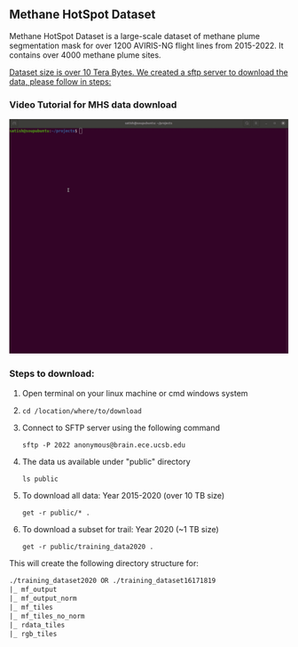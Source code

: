 ## Methane HotSpot Dataset
Methane HotSpot Dataset is a large-scale dataset of methane plume segmentation mask for over 1200 AVIRIS-NG flight lines from 2015-2022. It contains over 4000 methane plume sites. 

[Dataset size is over 10 Tera Bytes. We created a sftp server to download the data, please follow in steps:]()

### Video Tutorial for MHS data download
<img src="data_download_vid.gif" width="700">

### Steps to download:
1. Open terminal on your linux machine or cmd windows system
2.  ```
    cd /location/where/to/download
    ```
3. Connect to SFTP server using the following command
    ```
    sftp -P 2022 anonymous@brain.ece.ucsb.edu
    ```
4. The data us available under "public" directory
    ```
    ls public
    ```
5. To download all data: Year 2015-2020 (over 10 TB size)
    ```
    get -r public/* .
    ```
6. To download a subset for trail: Year 2020 (~1 TB size)
    ```
    get -r public/training_data2020 .
    ```

This will create the following directory structure for:
```
./training_dataset2020 OR ./training_dataset16171819
|_ mf_output
|_ mf_output_norm
|_ mf_tiles
|_ mf_tiles_no_norm
|_ rdata_tiles
|_ rgb_tiles

```
